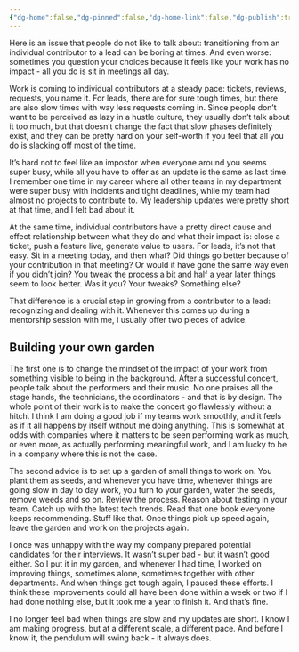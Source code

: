 ```yaml
---
{"dg-home":false,"dg-pinned":false,"dg-home-link":false,"dg-publish":true,"type":"post","disabled rules":["header-increment","yaml-title","yaml-title-alias","file-name-heading"],"title":"Embracing Slow Periods as a Lead","dg-permalink":"embracing-slow-periods-as-a-lead/","created-date":"2024-06-09T06:44:51","aliases":["Embracing Slow Periods as a Lead"],"linter-yaml-title-alias":"Embracing Slow Periods as a Lead","updated-date":"2025-05-05T17:44:22","tags":["leadership"],"dg-path":"embracing-slow-periods-as-a-lead.md","permalink":"/embracing-slow-periods-as-a-lead/","dgPassFrontmatter":true,"created":"2024-06-09T06:44:51","updated":"2025-05-05T17:44:22"}
---
```




Here is an issue that people do not like to talk about: transitioning from an individual contributor to a lead can be boring at times. And even worse: sometimes you question your choices because it feels like your work has no impact - all you do is sit in meetings all day.

Work  is coming to individual contributors at a steady pace: tickets, reviews, requests, you name it. For leads, there are for sure tough times, but there are also slow times with way less requests coming in. Since people don’t want to be perceived as lazy in a hustle culture, they usually don’t talk about it too much, but that doesn’t change the fact that slow phases definitely exist, and they can be pretty hard on your self-worth if you feel that all you do is slacking off most of the time.

It’s hard not to feel like an impostor when everyone around you seems super busy, while all you have to offer as an update is the same as last time. I remember one time in my career where all other teams in my department were super busy with incidents and tight deadlines, while my team had almost no projects to contribute to. My leadership updates were pretty short at that time, and I felt bad about it.

At the same time, individual contributors have a pretty direct cause and effect relationship between what they do and what their impact is: close a ticket, push a feature live, generate value to users. For leads, it’s not that easy. Sit in a meeting today, and then what? Did things go better because of your contribution in that meeting? Or would it have gone the same way even if you didn’t join? You tweak the process  a bit and half a year later things seem to look better. Was it you? Your tweaks? Something else?

That difference is a crucial step in growing from a contributor to a lead: recognizing and dealing with it. Whenever this comes up during a mentorship session with me, I usually offer two pieces of advice.

## Building your own garden

The first one is to change the mindset of the impact of your work from something visible to being  in the background. After a successful concert, people talk about the performers and their music. No one praises all the stage hands, the technicians, the coordinators - and that is by design. The whole point of their work is to make the concert go flawlessly without a hitch. I think I am doing a good job if my teams work smoothly, and it feels as if it all happens by itself without me doing anything. This is somewhat at odds with companies where it matters to be seen performing work as much, or even more, as actually performing meaningful work, and I am lucky to be in a company where this is not the case.

The second advice is to set up a garden of small things to work on. You plant them as seeds, and whenever you have time, whenever things are going slow in day to day work, you turn to your garden, water the seeds, remove weeds and so on. Review the process. Reason about testing in your team. Catch up with the latest tech trends. Read that one book everyone keeps recommending. Stuff like that. Once things pick up speed again, leave the garden and work on the projects again.

I once was unhappy with the way my company prepared potential candidates for their interviews. It wasn’t super bad - but it wasn’t good either. So I put it in my garden, and whenever I had time, I worked on improving things, sometimes alone, sometimes together with other departments. And when things got tough again, I paused these efforts. I think these improvements could all have been done within a week or two if I had done nothing else, but it took me a year to finish it. And that’s fine.

I no longer feel bad when things are slow and my updates are short. I know I am making progress, but at a different scale, a different pace.  And before I know it, the pendulum will swing back - it always does.
